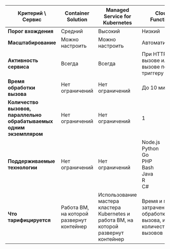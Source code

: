 
**Критерий \ Сервис** | **Container<br/>Solution** | **Managed<br/>Service for<br/>Kubernetes** | **Cloud<br/>Functions** | **Serverless<br/>Containers**
--- | --- | --- | --- | ---
**Порог вхождения** | Средний | Высокий | Низкий | Средний
**Масштабирование** | Можно<br/>настроить | Можно<br/>настроить | Автоматическое | Автоматическое
**Активность<br/>сервиса** | Всегда | Всегда | При HTTPS-вызове или вызове по триггеру | При HTTPS-вызове или вызове по триггеру
**Время<br/>обработки<br/>вызова** | Нет<br/>ограничений | Нет<br/>ограничений |  До 10 минут | До 10 минут
**Количество вызовов,<br/>параллельно<br/>обрабатываемых<br/>одним экземпляром** | Нет<br/>ограничений | Нет<br/>ограничений | 1 | 1–10
**Поддерживаемые<br/>технологии** | Нет<br/>ограничений | Нет<br/>ограничений | Node.js<br/>Python<br/>Go<br/>PHP<br/>Bash<br/>Java<br/>R<br/>C# | Нет<br/>ограничений
**Что тарифицируется** | Работа ВМ, на которой развернут контейнер | Использование мастера кластера Kubernetes и работа ВМ, на которой развернут контейнер | Время и память, затраченные на обработку вызова, и количество вызовов | Время и память, затраченные на обработку вызова, и количество вызовов


